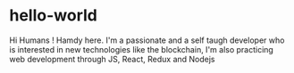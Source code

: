 # hello-world
Hi Humans !
Hamdy here. I'm a passionate and a self taugh developer who is interested in new technologies like the blockchain,
I'm also practicing web development through JS, React, Redux and Nodejs
